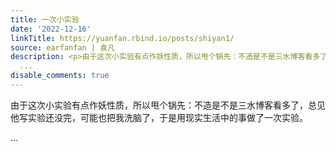 ```yaml
---
title: 一次小实验
date: '2022-12-16'
linkTitle: https://yuanfan.rbind.io/posts/shiyan1/
source: earfanfan | 袁凡
description: <p>由于这次小实验有点作妖性质，所以甩个锅先：不造是不是三水博客看多了，总见他写实验还没完，可能也把我洗脑了，于是用现实生活中的事做了一次实验。</p>
  ...
disable_comments: true
---
```

<p>由于这次小实验有点作妖性质，所以甩个锅先：不造是不是三水博客看多了，总见他写实验还没完，可能也把我洗脑了，于是用现实生活中的事做了一次实验。</p> ...